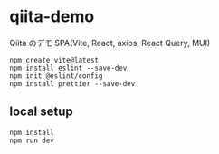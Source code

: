 # qiita-demo

Qiita のデモ SPA(Vite, React, axios, React Query, MUI)

```
npm create vite@latest
npm install eslint --save-dev
npm init @eslint/config
npm install prettier --save-dev
```

## local setup

```
npm install
npm run dev
```
